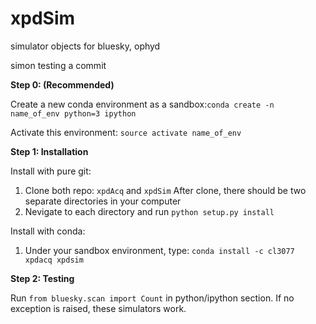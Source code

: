 # xpdSim
simulator objects for bluesky, ophyd

simon testing a commit

**Step 0: (Recommended)**

Create a new conda environment as a sandbox:`conda create -n name_of_env python=3 ipython`

Activate this environment: `source activate name_of_env`

**Step 1: Installation**

Install with pure git:
  1. Clone both repo: `xpdAcq` and `xpdSim` After clone, there should be two separate directories in your computer
  2. Nevigate to each directory and run `python setup.py install`

Install with conda:
  1. Under your sandbox environment, type: `conda install -c cl3077 xpdacq xpdsim`
  
**Step 2: Testing**

Run `from bluesky.scan import Count` in python/ipython section. If no exception is raised, these simulators work.
